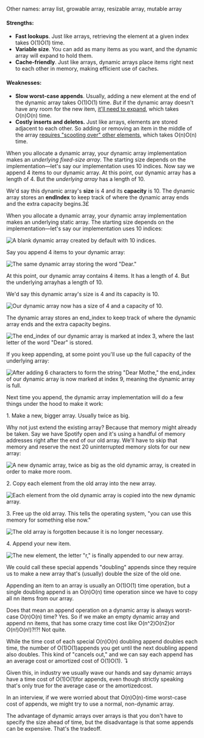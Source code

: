 Other names: 
array list, growable array, resizable array, mutable array

#### Strengths:

* **Fast lookups**. Just like arrays, retrieving the element at a given index takes O(1)O(1) time.
* **Variable size**. You can add as many items as you want, and the dynamic array will expand to hold them.
* **Cache-friendly**. Just like arrays, dynamic arrays place items right next to each other in memory, making efficient use of caches.

#### Weaknesses:

* **Slow worst-case appends**. Usually, adding a new element at the end of the dynamic array takes O(1)O(1) time. *But* if the dynamic array doesn't have any room for the new item, [it'll need to expand](https://www.interviewcake.com/concept/cpp/dynamic-array?course=fc1&section=array-and-string-manipulation#doubling_appends), which takes O(n)O(n) time.
* **Costly inserts and deletes.** Just like arrays, elements are stored adjacent to each other. So adding or removing an item in the middle of the array [requires "scooting over" other elements](https://www.interviewcake.com/concept/array#inserting), which takes O(n)O(n) time.

When you allocate a dynamic array, your dynamic array implementation makes an *underlying fixed-size array*. The starting size depends on the implementation—let's say our implementation uses 10 indices. Now say we append 4 items to our dynamic array. At this point, our dynamic array has a length of 4\. But the *underlying array* has a length of 10.

We'd say this dynamic array's **size** is 4 and its **capacity** is 10\. The dynamic array stores an **endIndex** to keep track of where the dynamic array ends and the extra capacity begins.3£

When you allocate a dynamic array, your dynamic array implementation makes an underlying static array. The starting size depends on the implementation—let's say our implementation uses 10 indices:

![A blank dynamic array created by default with 10 indices.](resources/EA56737048945F902F71F64A46E89A90.svg?bust=190)

Say you append 4 items to your dynamic array:

![The same dynamic array storing the word "Dear."](resources/B24284EA8E8F05E556A67079C5B2BE5D.svg?bust=190)

At this point, our dynamic array contains 4 items. It has a length of 4\. But the underlying arrayhas a length of 10.

We'd say this dynamic array's size is 4 and its capacity is 10.

![Our dynamic array now has a size of 4 and a capacity of 10.](resources/D0E6612D07A78AE70FBB74E86872ECCB.svg?bust=190)

The dynamic array stores an end\_index to keep track of where the dynamic array ends and the extra capacity begins.

![The end\_index of our dynamic array is marked at index 3, where the last letter of the word "Dear" is stored.](resources/48967333318984F228F6B64215C2AD84.svg?bust=190)

If you keep appending, at some point you'll use up the full capacity of the underlying array:

![After adding 6 characters to form the string "Dear Mothe," the end\_index of our dynamic array is now marked at index 9, meaning the dynamic array is full.](resources/407C48EBF76CB06903C688A60C023BE5.svg?bust=190)

Next time you append, the dynamic array implementation will do a few things under the hood to make it work:

1\. Make a new, bigger array. Usually twice as big.

Why not just extend the existing array? Because that memory might already be taken. Say we have Spotify open and it's using a handful of memory addresses right after the end of our old array. We'll have to skip that memory and reserve the next 20 uninterrupted memory slots for our new array:

![A new dynamic array, twice as big as the old dynamic array, is created in order to make more room.](resources/F9446201F73B1A2DC2E163CDEF08F8D7.svg?bust=190)

2\. Copy each element from the old array into the new array.

![Each element from the old dynamic array is copied into the new dynamic array.](resources/CF32986CA6C1FF7D8CE5E440FBD49385.svg?bust=190)

3\. Free up the old array. This tells the operating system, "you can use this memory for something else now."

![The old array is forgotten because it is no longer necessary.](resources/77047EC0D13050D1D6914630B0048FCB.svg?bust=190)

4\. Append your new item.

![The new element, the letter "r," is finally appended to our new array.](resources/928475694003A4CD860ABC8CD0AE075B.svg?bust=190)

We could call these special appends "doubling" appends since they require us to make a new array that's (usually) double the size of the old one.

Appending an item to an array is usually an O(1)O(1) time operation, but a single doubling append is an O(n)O(n) time operation since we have to copy all nn items from our array.

Does that mean an append operation on a dynamic array is always worst-case O(n)O(n) time? Yes. So if we make an empty dynamic array and append nn items, that has some crazy time cost like O(n^2)O(n​2​​)or O(n!)O(n!)?!?! Not quite.

While the time cost of each special O(n)O(n) doubling append doubles each time, the number of O(1)O(1)appends you get until the next doubling append also doubles. This kind of "cancels out," and we can say each append has an average cost or amortized cost of O(1)O(1). ↴

Given this, in industry we usually wave our hands and say dynamic arrays have a time cost of O(1)O(1)for appends, even though strictly speaking that's only true for the average case or the amortizedcost.

In an interview, if we were worried about that O(n)O(n)-time worst-case cost of appends, we might try to use a normal, non-dynamic array.

The advantage of dynamic arrays over arrays is that you don't have to specify the size ahead of time, but the disadvantage is that some appends can be expensive. That's the tradeoff.